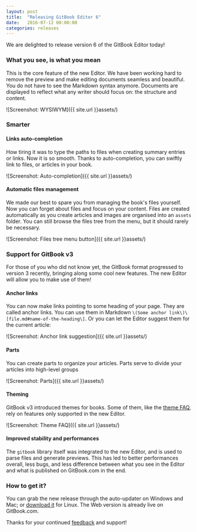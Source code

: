 ```yaml
---
layout: post
title:  "Releasing GitBook Editor 6"
date:   2016-07-12 00:00:00
categories: releases
---
```


We are delighted to release version 6 of the GitBook Editor today!

<!-- more -->

### What you see, is what you mean

This is the core feature of the new Editor. We have been working hard to remove the preview and make editing documents seamless and beautiful. You do not have to see the Markdown syntax anymore. Documents are displayed to reflect what any writer should focus on: the structure and content.

![Screenshot: WYSIWYM]({{ site.url }}assets/)

### Smarter

#### Links auto-completion

How tiring it was to type the paths to files when creating summary entries or links. Now it is so smooth. Thanks to auto-completion, you can swiftly link to files, or articles in your book.

![Screenshot: Auto-completion]({{ site.url }}assets/)

#### Automatic files management

We made our best to spare you from managing the book's files yourself. Now you can forget about files and focus on your content. Files are created automatically as you create articles and images are organised into an `assets` folder. You can still browse the files tree from the menu, but it should rarely be necessary.

![Screenshot: Files tree menu button]({{ site.url }}assets/)

### Support for GitBook v3

For those of you who did not know yet, the GitBook format progressed to version 3 recently, bringing along some cool new features. The new Editor will allow you to make use of them!

#### Anchor links

You can now make links pointing to some heading of your page. They are called anchor links. You can use them in Markdown `\(Some anchor link\)\[file.md#name-of-the-heading\]`. Or you can let the Editor suggest them for the current article:

![Screenshot: Anchor link suggestion]({{ site.url }}assets/)

#### Parts

You can create parts to organize your articles. Parts serve to divide your articles into high-level groups

![Screenshot: Parts]({{ site.url }}assets/)

#### Theming

GitBook v3 introduced themes for books. Some of them, like the [theme FAQ](https://plugins.gitbook.com/plugin/theme-faq), rely on features only supported in the new Editor.

![Screenshot: Theme FAQ]({{ site.url }}assets/)

#### Improved stability and performances

The `gitbook` library itself was integrated to the new Editor, and is used to parse files and generate previews. This has led to better performances overall, less bugs, and less difference between what you see in the Editor and what is published on GitBook.com in the end.

### How to get it?

You can grab the new release through the auto-updater on Windows and Mac; or [download it](https://www.gitbook.com/editor) for Linux. The Web version is already live on GitBook.com.

Thanks for your continued [feedback](https://github.com/GitbookIO/feedback/issues) and support!
